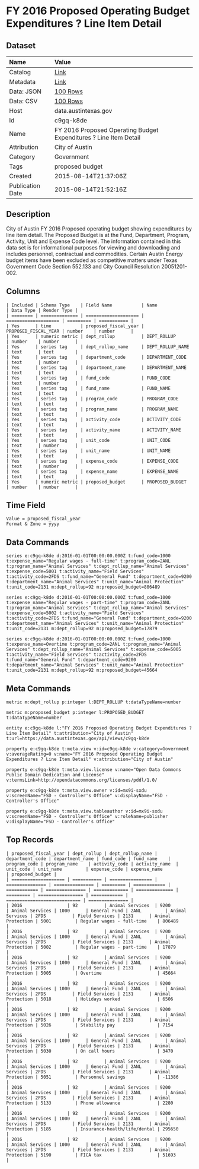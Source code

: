 # FY 2016 Proposed Operating Budget Expenditures ? Line Item Detail

## Dataset

| Name | Value |
| :--- | :---- |
| Catalog | [Link](https://catalog.data.gov/dataset/fy-2016-proposed-operating-budget-expenditures-line-item-detail) |
| Metadata | [Link](https://data.austintexas.gov/api/views/c9gq-k8de) |
| Data: JSON | [100 Rows](https://data.austintexas.gov/api/views/c9gq-k8de/rows.json?max_rows=100) |
| Data: CSV | [100 Rows](https://data.austintexas.gov/api/views/c9gq-k8de/rows.csv?max_rows=100) |
| Host | data.austintexas.gov |
| Id | c9gq-k8de |
| Name | FY 2016 Proposed Operating Budget Expenditures ? Line Item Detail |
| Attribution | City of Austin |
| Category | Government |
| Tags | proposed budget |
| Created | 2015-08-14T21:37:06Z |
| Publication Date | 2015-08-14T21:52:16Z |

## Description

City of Austin FY 2016 Proposed operating budget showing expenditures by line item detail. The Proposed Budget is at the Fund, Department, Program, Activity, Unit and Expense Code level. The information contained in this data set is for informational purposes for viewing and downloading and includes personnel, contractual and commodities. Certain Austin Energy budget items have been excluded as competitive matters under Texas Government Code Section 552.133 and City Council Resolution 20051201-002.

## Columns

```ls
| Included | Schema Type    | Field Name           | Name                 | Data Type | Render Type |
| ======== | ============== | ==================== | ==================== | ========= | =========== |
| Yes      | time           | proposed_fiscal_year | PROPOSED_FISCAL_YEAR | number    | number      |
| Yes      | numeric metric | dept_rollup          | DEPT_ROLLUP          | number    | number      |
| Yes      | series tag     | dept_rollup_name     | DEPT_ROLLUP_NAME     | text      | text        |
| Yes      | series tag     | department_code      | DEPARTMENT_CODE      | text      | number      |
| Yes      | series tag     | department_name      | DEPARTMENT_NAME      | text      | text        |
| Yes      | series tag     | fund_code            | FUND_CODE            | text      | number      |
| Yes      | series tag     | fund_name            | FUND_NAME            | text      | text        |
| Yes      | series tag     | program_code         | PROGRAM_CODE         | text      | text        |
| Yes      | series tag     | program_name         | PROGRAM_NAME         | text      | text        |
| Yes      | series tag     | activity_code        | ACTIVITY_CODE        | text      | text        |
| Yes      | series tag     | activity_name        | ACTIVITY_NAME        | text      | text        |
| Yes      | series tag     | unit_code            | UNIT_CODE            | text      | number      |
| Yes      | series tag     | unit_name            | UNIT_NAME            | text      | text        |
| Yes      | series tag     | expense_code         | EXPENSE_CODE         | text      | number      |
| Yes      | series tag     | expense_name         | EXPENSE_NAME         | text      | text        |
| Yes      | numeric metric | proposed_budget      | PROPOSED_BUDGET      | number    | number      |
```

## Time Field

```ls
Value = proposed_fiscal_year
Format & Zone = yyyy
```

## Data Commands

```ls
series e:c9gq-k8de d:2016-01-01T00:00:00.000Z t:fund_code=1000 t:expense_name="Regular wages - full-time" t:program_code=2ANL t:program_name="Animal Services" t:dept_rollup_name="Animal Services" t:expense_code=5001 t:activity_name="Field Services" t:activity_code=2FDS t:fund_name="General Fund" t:department_code=9200 t:department_name="Animal Services" t:unit_name="Animal Protection" t:unit_code=2131 m:dept_rollup=92 m:proposed_budget=806489

series e:c9gq-k8de d:2016-01-01T00:00:00.000Z t:fund_code=1000 t:expense_name="Regular wages - part-time" t:program_code=2ANL t:program_name="Animal Services" t:dept_rollup_name="Animal Services" t:expense_code=5002 t:activity_name="Field Services" t:activity_code=2FDS t:fund_name="General Fund" t:department_code=9200 t:department_name="Animal Services" t:unit_name="Animal Protection" t:unit_code=2131 m:dept_rollup=92 m:proposed_budget=17879

series e:c9gq-k8de d:2016-01-01T00:00:00.000Z t:fund_code=1000 t:expense_name=Overtime t:program_code=2ANL t:program_name="Animal Services" t:dept_rollup_name="Animal Services" t:expense_code=5005 t:activity_name="Field Services" t:activity_code=2FDS t:fund_name="General Fund" t:department_code=9200 t:department_name="Animal Services" t:unit_name="Animal Protection" t:unit_code=2131 m:dept_rollup=92 m:proposed_budget=45664
```

## Meta Commands

```ls
metric m:dept_rollup p:integer l:DEPT_ROLLUP t:dataTypeName=number

metric m:proposed_budget p:integer l:PROPOSED_BUDGET t:dataTypeName=number

entity e:c9gq-k8de l:"FY 2016 Proposed Operating Budget Expenditures ? Line Item Detail" t:attribution="City of Austin" t:url=https://data.austintexas.gov/api/views/c9gq-k8de

property e:c9gq-k8de t:meta.view v:id=c9gq-k8de v:category=Government v:averageRating=0 v:name="FY 2016 Proposed Operating Budget Expenditures ? Line Item Detail" v:attribution="City of Austin"

property e:c9gq-k8de t:meta.view.license v:name="Open Data Commons Public Domain Dedication and License" v:termsLink=http://opendatacommons.org/licenses/pddl/1.0/

property e:c9gq-k8de t:meta.view.owner v:id=mx9i-sxdu v:screenName="FSD - Controller's Office" v:displayName="FSD - Controller's Office"

property e:c9gq-k8de t:meta.view.tableauthor v:id=mx9i-sxdu v:screenName="FSD - Controller's Office" v:roleName=publisher v:displayName="FSD - Controller's Office"
```

## Top Records

```ls
| proposed_fiscal_year | dept_rollup | dept_rollup_name | department_code | department_name | fund_code | fund_name    | program_code | program_name    | activity_code | activity_name  | unit_code | unit_name         | expense_code | expense_name                 | proposed_budget | 
| ==================== | =========== | ================ | =============== | =============== | ========= | ============ | ============ | =============== | ============= | ============== | ========= | ================= | ============ | ============================ | =============== | 
| 2016                 | 92          | Animal Services  | 9200            | Animal Services | 1000      | General Fund | 2ANL         | Animal Services | 2FDS          | Field Services | 2131      | Animal Protection | 5001         | Regular wages - full-time    | 806489          | 
| 2016                 | 92          | Animal Services  | 9200            | Animal Services | 1000      | General Fund | 2ANL         | Animal Services | 2FDS          | Field Services | 2131      | Animal Protection | 5002         | Regular wages - part-time    | 17879           | 
| 2016                 | 92          | Animal Services  | 9200            | Animal Services | 1000      | General Fund | 2ANL         | Animal Services | 2FDS          | Field Services | 2131      | Animal Protection | 5005         | Overtime                     | 45664           | 
| 2016                 | 92          | Animal Services  | 9200            | Animal Services | 1000      | General Fund | 2ANL         | Animal Services | 2FDS          | Field Services | 2131      | Animal Protection | 5018         | Holidays worked              | 6506            | 
| 2016                 | 92          | Animal Services  | 9200            | Animal Services | 1000      | General Fund | 2ANL         | Animal Services | 2FDS          | Field Services | 2131      | Animal Protection | 5026         | Stability pay                | 7154            | 
| 2016                 | 92          | Animal Services  | 9200            | Animal Services | 1000      | General Fund | 2ANL         | Animal Services | 2FDS          | Field Services | 2131      | Animal Protection | 5030         | On call hours                | 3470            | 
| 2016                 | 92          | Animal Services  | 9200            | Animal Services | 1000      | General Fund | 2ANL         | Animal Services | 2FDS          | Field Services | 2131      | Animal Protection | 5051         | Personnel savings            | -11386          | 
| 2016                 | 92          | Animal Services  | 9200            | Animal Services | 1000      | General Fund | 2ANL         | Animal Services | 2FDS          | Field Services | 2131      | Animal Protection | 5133         | Phone allowance              | 2280            | 
| 2016                 | 92          | Animal Services  | 9200            | Animal Services | 1000      | General Fund | 2ANL         | Animal Services | 2FDS          | Field Services | 2131      | Animal Protection | 5185         | Insurance-health/life/dental | 295650          | 
| 2016                 | 92          | Animal Services  | 9200            | Animal Services | 1000      | General Fund | 2ANL         | Animal Services | 2FDS          | Field Services | 2131      | Animal Protection | 5190         | FICA tax                     | 51693           | 
```